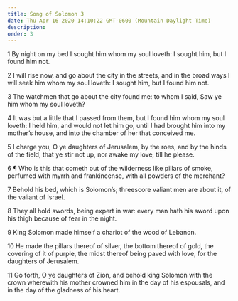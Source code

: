 ```yaml
---
title: Song of Solomon 3
date: Thu Apr 16 2020 14:10:22 GMT-0600 (Mountain Daylight Time)
description: 
order: 3
---
```


<p>
  1 By night on my bed I sought him whom my soul loveth: I sought him, but I
  found him not.
</p>
<p>
  2 I will rise now, and go about the city in the streets, and in the broad ways
  I will seek him whom my soul loveth: I sought him, but I found him not.
</p>
<p>
  3 The watchmen that go about the city found me: to whom I said, Saw ye him
  whom my soul loveth?
</p>
<p>
  4 It was but a little that I passed from them, but I found him whom my soul
  loveth: I held him, and would not let him go, until I had brought him into my
  mother&#x2019;s house, and into the chamber of her that conceived me.
</p>
<p>
  5 I charge you, O ye daughters of Jerusalem, by the roes, and by the hinds of
  the field, that ye stir not up, nor awake my love, till he please.
</p>
<p>
  6 &#xB6; Who is this that cometh out of the wilderness like pillars of smoke,
  perfumed with myrrh and frankincense, with all powders of the merchant?
</p>
<p>
  7 Behold his bed, which is Solomon&#x2019;s; threescore valiant men are about
  it, of the valiant of Israel.
</p>
<p>
  8 They all hold swords, being expert in war: every man hath his sword upon his
  thigh because of fear in the night.
</p>
<p>9 King Solomon made himself a chariot of the wood of Lebanon.</p>
<p>
  10 He made the pillars thereof of silver, the bottom thereof of gold, the
  covering of it of purple, the midst thereof being paved with love, for the
  daughters of Jerusalem.
</p>
<p>
  11 Go forth, O ye daughters of Zion, and behold king Solomon with the crown
  wherewith his mother crowned him in the day of his espousals, and in the day
  of the gladness of his heart.
</p>
